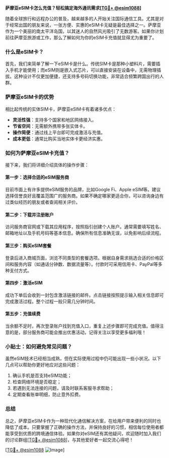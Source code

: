 **萨摩亚eSIM卡怎么充值？轻松搞定海外通讯需求[[TG💪+ @esim1088](https://t.me/s/esim1088)]**

随着全球旅行和远程办公的普及，越来越多的人开始关注国际通信工具。尤其是对于经常出国的朋友来说，一张方便、实惠的eSIM卡无疑是最佳选择之一。萨摩亚作为一个美丽的南太平洋岛国，以其迷人的自然风光吸引了无数游客。如果你计划前往萨摩亚旅游或工作，那么了解如何为你的eSIM卡充值就显得尤为重要了。

### 什么是eSIM卡？

首先，我们来简单了解一下eSIM卡是什么。传统SIM卡是那种小塑料片，需要插入手机才能使用；而eSIM则是嵌入式芯片，可以直接安装在设备中，无需物理插拔。这种设计不仅更加便捷，还支持多号码切换功能，非常适合频繁跨国出行的人群。

### 萨摩亚eSIM卡的优势

相比起传统的实体SIM卡，萨摩亚eSIM卡有着诸多优点：

- **灵活性强**：支持多个国家和地区网络接入。
- **节省空间**：无需额外携带多张实体卡。
- **操作简便**：通过线上平台即可完成激活与充值。
- **成本更低**：通常比购买当地实体卡更经济实惠。

### 如何为萨摩亚eSIM卡充值？

接下来，我们将详细介绍具体的操作步骤：

#### 第一步：选择合适的eSIM服务商
目前市面上有许多提供eSIM服务的品牌，比如Google Fi、Apple eSIM等。建议选择信誉良好且覆盖范围广的服务商。如果不确定哪家更适合你，可以咨询身边有过类似经历的朋友或者查阅相关评价。

#### 第二步：下载并注册账户
访问服务商官网或下载其应用程序，按照指引创建个人账户。通常需要填写姓名、邮箱地址以及手机号码等基本信息。确保所有信息准确无误，以免影响后续流程。

#### 第三步：购买eSIM套餐
登录后进入商城页面，浏览不同类型的套餐选项。根据自身需求挑选合适的价格区间和服务内容（如通话分钟数、数据流量等）。付款时可采用信用卡、PayPal等多种支付方式。

#### 第四步：激活eSIM
成功下单后会收到一封包含激活链接的邮件。点击链接按照提示输入相关信息即可完成激活过程。整个过程一般只需几分钟时间。

#### 第五步：充值续费
当余额不足时，再次登录账户找到充值入口，重复上述步骤即可完成充值。值得注意的是，部分服务商可能会推出优惠活动，记得关注以享受更多福利哦！

### 小贴士：如何避免常见问题？

虽然eSIM技术已经相当成熟，但在实际使用过程中仍可能出现一些小状况。以下几点可以帮助你更好地应对这些问题：

1. 确认手机是否支持eSIM功能；
2. 检查网络环境是否稳定；
3. 若遇到无法连接的问题，请及时联系客服寻求帮助；
4. 定期查看账单明细，防止意外扣费。

### 总结

总之，萨摩亚eSIM卡作为一种现代化通信解决方案，在给用户带来便利的同时也降低了成本。只要掌握了正确的操作方法，并保持良好的习惯，相信每位使用者都能享受到优质的跨境通信体验。如果你对eSIM还有其他疑问，欢迎随时加入我们的讨论群组[[TG💪+ @esim1088](https://t.me/s/esim1088)]，与其他爱好者一起交流心得吧！

[[TG💪+ @esim1088](https://t.me/s/esim1088) ![Image](https://i.postimg.cc/4NQfJmqS/Snipaste-2025-05-13-00-14-12.png)]